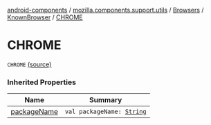 [android-components](../../../index.md) / [mozilla.components.support.utils](../../index.md) / [Browsers](../index.md) / [KnownBrowser](index.md) / [CHROME](./-c-h-r-o-m-e.md)

# CHROME

`CHROME` [(source)](https://github.com/mozilla-mobile/android-components/blob/master/components/support/utils/src/main/java/mozilla/components/support/utils/Browsers.kt#L54)

### Inherited Properties

| Name | Summary |
|---|---|
| [packageName](package-name.md) | `val packageName: `[`String`](https://kotlinlang.org/api/latest/jvm/stdlib/kotlin/-string/index.html) |
